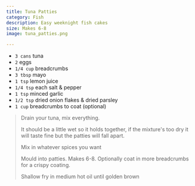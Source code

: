 ```yaml
---
title: Tuna Patties 
category: Fish
description: Easy weeknight fish cakes
size: Makes 6-8
image: tuna_patties.png

--- 
```

* `3 cans` tuna
* `2` eggs
* `1/4 cup` breadcrumbs
* `3 tbsp` mayo
* `1 tsp` lemon juice
* `1/4 tsp` each salt & pepper
* `1 tsp` minced garlic
* `1/2 tsp` dried onion flakes & dried parsley
* `1 cup` breadcrumbs to coat (optional)
 
>
> Drain your tuna, mix everything.
>
> It should be a little wet so it holds together, if the mixture's too dry it will taste fine but the patties will fall apart.
>
> Mix in whatever spices you want
> 
> Mould into patties. Makes 6-8. Optionally coat in more breadcrumbs for a crispy coating. 
> 
> Shallow fry in medium hot oil until golden brown
